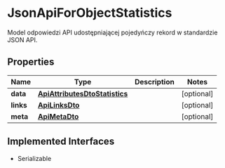 

# JsonApiForObjectStatistics

Model odpowiedzi API udostępniającej pojedyńczy rekord w standardzie JSON API.

## Properties

| Name | Type | Description | Notes |
|------------ | ------------- | ------------- | -------------|
|**data** | [**ApiAttributesDtoStatistics**](ApiAttributesDtoStatistics.md) |  |  [optional] |
|**links** | [**ApiLinksDto**](ApiLinksDto.md) |  |  [optional] |
|**meta** | [**ApiMetaDto**](ApiMetaDto.md) |  |  [optional] |


## Implemented Interfaces

* Serializable


